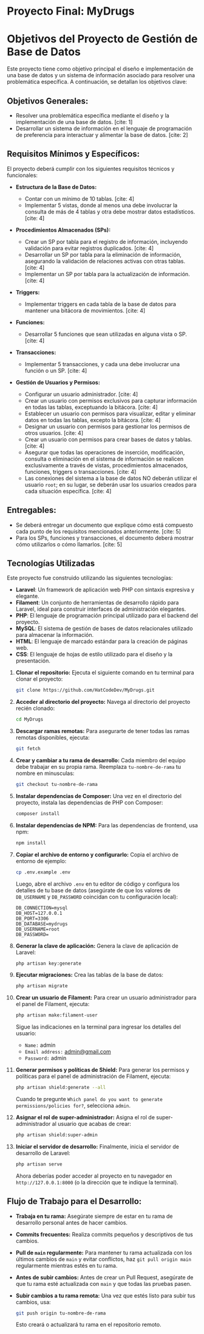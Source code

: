 # Proyecto Final: MyDrugs

# Objetivos del Proyecto de Gestión de Base de Datos

Este proyecto tiene como objetivo principal el diseño e implementación de una base de datos y un sistema de información asociado para resolver una problemática específica. A continuación, se detallan los objetivos clave:

## Objetivos Generales:

* Resolver una problemática específica mediante el diseño y la implementación de una base de datos. [cite: 1]
* Desarrollar un sistema de información en el lenguaje de programación de preferencia para interactuar y alimentar la base de datos. [cite: 2]

## Requisitos Mínimos y Específicos:

El proyecto deberá cumplir con los siguientes requisitos técnicos y funcionales:

* **Estructura de la Base de Datos:**
    * Contar con un mínimo de 10 tablas. [cite: 4]
    * Implementar 5 vistas, donde al menos una debe involucrar la consulta de más de 4 tablas y otra debe mostrar datos estadísticos. [cite: 4]

* **Procedimientos Almacenados (SPs):**
    * Crear un SP por tabla para el registro de información, incluyendo validación para evitar registros duplicados. [cite: 4]
    * Desarrollar un SP por tabla para la eliminación de información, asegurando la validación de relaciones activas con otras tablas. [cite: 4]
    * Implementar un SP por tabla para la actualización de información. [cite: 4]

* **Triggers:**
    * Implementar triggers en cada tabla de la base de datos para mantener una bitácora de movimientos. [cite: 4]

* **Funciones:**
    * Desarrollar 5 funciones que sean utilizadas en alguna vista o SP. [cite: 4]

* **Transacciones:**
    * Implementar 5 transacciones, y cada una debe involucrar una función o un SP. [cite: 4]

* **Gestión de Usuarios y Permisos:**
    * Configurar un usuario administrador. [cite: 4]
    * Crear un usuario con permisos exclusivos para capturar información en todas las tablas, exceptuando la bitácora. [cite: 4]
    * Establecer un usuario con permisos para visualizar, editar y eliminar datos en todas las tablas, excepto la bitácora. [cite: 4]
    * Designar un usuario con permisos para gestionar los permisos de otros usuarios. [cite: 4]
    * Crear un usuario con permisos para crear bases de datos y tablas. [cite: 4]
    * Asegurar que todas las operaciones de inserción, modificación, consulta o eliminación en el sistema de información se realicen exclusivamente a través de vistas, procedimientos almacenados, funciones, triggers o transacciones. [cite: 4]
    * Las conexiones del sistema a la base de datos NO deberán utilizar el usuario `root`; en su lugar, se deberán usar los usuarios creados para cada situación específica. [cite: 4]

## Entregables:

* Se deberá entregar un documento que explique cómo está compuesto cada punto de los requisitos mencionados anteriormente. [cite: 5]
* Para los SPs, funciones y transacciones, el documento deberá mostrar cómo utilizarlos o cómo llamarlos. [cite: 5]

## Tecnologías Utilizadas

Este proyecto fue construido utilizando las siguientes tecnologías:

* **Laravel**: Un framework de aplicación web PHP con sintaxis expresiva y elegante.
* **Filament**: Un conjunto de herramientas de desarrollo rápido para Laravel, ideal para construir interfaces de administración elegantes.
* **PHP**: El lenguaje de programación principal utilizado para el backend del proyecto.
* **MySQL**: El sistema de gestión de bases de datos relacionales utilizado para almacenar la información.
* **HTML**: El lenguaje de marcado estándar para la creación de páginas web.
* **CSS**: El lenguaje de hojas de estilo utilizado para el diseño y la presentación.


1.  **Clonar el repositorio:**
    Ejecuta el siguiente comando en tu terminal para clonar el proyecto:

    ```bash
    git clone https://github.com/HatCodeDev/MyDrugs.git
    ```

2.  **Acceder al directorio del proyecto:**
    Navega al directorio del proyecto recién clonado:

    ```bash
    cd MyDrugs
    ```

3.  **Descargar ramas remotas:**
    Para asegurarte de tener todas las ramas remotas disponibles, ejecuta:

    ```bash
    git fetch
    ```

4.  **Crear y cambiar a tu rama de desarrollo:**
    Cada miembro del equipo debe trabajar en su propia rama. Reemplaza `tu-nombre-de-rama` tu nombre en minusculas:

    ```bash
    git checkout tu-nombre-de-rama
    ```
5.  **Instalar dependencias de Composer:**
    Una vez en el directorio del proyecto, instala las dependencias de PHP con Composer:

    ```bash
    composer install
    ```

6.  **Instalar dependencias de NPM:**
    Para las dependencias de frontend, usa npm:

    ```bash
    npm install
    ```

7.  **Copiar el archivo de entorno y configurarlo:**
    Copia el archivo de entorno de ejemplo:

    ```bash
    cp .env.example .env
    ```
    Luego, abre el archivo `.env` en tu editor de código y configura los detalles de tu base de datos (asegúrate de que los valores de `DB_USERNAME` y `DB_PASSWORD` coincidan con tu configuración local):

    ```
    DB_CONNECTION=mysql
    DB_HOST=127.0.0.1
    DB_PORT=3306
    DB_DATABASE=mydrugs
    DB_USERNAME=root
    DB_PASSWORD=
    ```

8.  **Generar la clave de aplicación:**
    Genera la clave de aplicación de Laravel:

    ```bash
    php artisan key:generate
    ```

9.  **Ejecutar migraciones:**
    Crea las tablas de la base de datos:

    ```bash
    php artisan migrate
    ```

10. **Crear un usuario de Filament:**
    Para crear un usuario administrador para el panel de Filament, ejecuta:

    ```bash
    php artisan make:filament-user
    ```
    Sigue las indicaciones en la terminal para ingresar los detalles del usuario:
    * `Name:` admin
    * `Email address:` admin@gmail.com
    * `Password:` admin

11. **Generar permisos y políticas de Shield:**
    Para generar los permisos y políticas para el panel de administración de Filament, ejecuta:

    ```bash
    php artisan shield:generate --all
    ```
    Cuando te pregunte `Which panel do you want to generate permissions/policies for?`, selecciona `admin`.

12. **Asignar el rol de super-administrador:**
    Asigna el rol de super-administrador al usuario que acabas de crear:

    ```bash
    php artisan shield:super-admin
    ```

13. **Iniciar el servidor de desarrollo:**
    Finalmente, inicia el servidor de desarrollo de Laravel:

    ```bash
    php artisan serve
    ```
    Ahora deberías poder acceder al proyecto en tu navegador en `http://127.0.0.1:8000` (o la dirección que te indique la terminal).

## Flujo de Trabajo para el Desarrollo:

* **Trabaja en tu rama:** Asegúrate siempre de estar en tu rama de desarrollo personal antes de hacer cambios.
* **Commits frecuentes:** Realiza commits pequeños y descriptivos de tus cambios.
* **Pull de `main` regularmente:** Para mantener tu rama actualizada con los últimos cambios de `main` y evitar conflictos, haz `git pull origin main` regularmente mientras estés en tu rama.
* **Antes de subir cambios:** Antes de crear un Pull Request, asegúrate de que tu rama esté actualizada con `main` y que todas las pruebas pasen.
* **Subir cambios a tu rama remota:** Una vez que estés listo para subir tus cambios, usa:

    ```bash
    git push origin tu-nombre-de-rama
    ```
    Esto creará o actualizará tu rama en el repositorio remoto.
   
